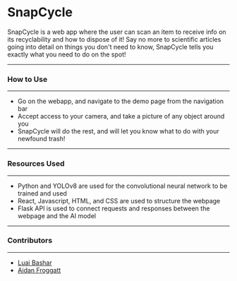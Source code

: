 # SnapCycle
SnapCycle is a web app where the user can scan an item to receive info on its recyclability and how to dispose of it! Say no more to scientific articles going into detail on things you don't need to know, SnapCycle tells you exactly what you need to do on the spot!

---
### How to Use
---
- Go on the webapp, and navigate to the demo page from the navigation bar
- Accept access to your camera, and take a picture of any object around you
- SnapCycle will do the rest, and will let you know what to do with your newfound trash!
---

### Resources Used
---
- Python and YOLOv8 are used for the convolutional neural network to be trained and used
- React, Javascript, HTML, and CSS are used to structure the webpage
- Flask API is used to connect requests and responses between the webpage and the AI model
---

### Contributors
---
- [Luai Bashar](https://github.com/luaibash)
- [Aidan Froggatt](https://github.com/aidanfroggatt)

